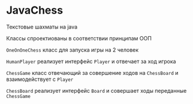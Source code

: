 # JavaChess

Текстовые шахматы на java

Классы спроектиованы в соответствии принципам ООП

`OneOnOneChess` класс для запуска игры на 2 человек 

`HumanPlayer` реализует интерфейс `Player` и отвечает за ход игрока

`ChessGame` класс отвечающий за совершение ходов на `ChessBoard` и взаимодействует с `Player`

`ChessBoard` реализует интерфейс `Board` и совершает ходы переданные `ChessGame`
